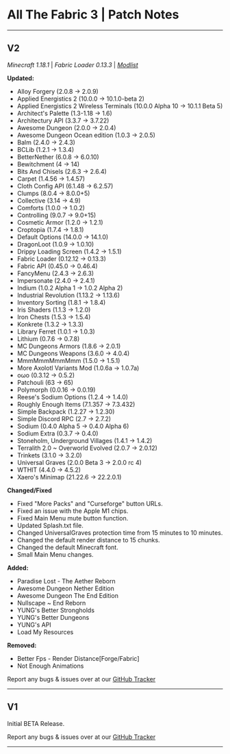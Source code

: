  
# All The Fabric 3 | Patch Notes
---------------------------------------------------------------------------------
<h2>V2</h2>

_Minecraft 1.18.1_ | _Fabric Loader 0.13.3_ | _[Modlist](https://www.technicpack.net/modpack/all-the-fabric-3.1898987/mods)_

**Updated:**
+ Alloy Forgery (2.0.8 → 2.0.9)
+ Applied Energistics 2 (10.0.0 → 10.1.0-beta 2)
+ Applied Energistics 2 Wireless Terminals (10.0.0 Alpha 10 → 10.1.1 Beta 5)
+ Architect's Palette (1.3-1.18 → 1.6)
+ Architectury API (3.3.7 → 3.7.22)
+ Awesome Dungeon (2.0.0 → 2.0.4)
+ Awesome Dungeon Ocean edition (1.0.3 → 2.0.5)
+ Balm (2.4.0 → 2.4.3)
+ BCLib (1.2.1 → 1.3.4)
+ BetterNether (6.0.8 → 6.0.10)
+ Bewitchment (4 → 14)
+ Bits And Chisels (2.6.3 → 2.6.4)
+ Carpet (1.4.56 → 1.4.57)
+ Cloth Config API (6.1.48 → 6.2.57)
+ Clumps (8.0.4 → 8.0.0+5)
+ Collective (3.14 → 4.9)
+ Comforts (1.0.0 → 1.0.2)
+ Controlling (9.0.7 → 9.0+15)
+ Cosmetic Armor (1.2.0 → 1.2.1)
+ Croptopia (1.7.4 → 1.8.1)
+ Default Options (14.0.0 → 14.1.0)
+ DragonLoot (1.0.9 → 1.0.10)
+ Drippy Loading Screen (1.4.2 → 1.5.1)
+ Fabric Loader (0.12.12 → 0.13.3)
+ Fabric API (0.45.0 → 0.46.4)
+ FancyMenu (2.4.3 → 2.6.3)
+ Impersonate (2.4.0 → 2.4.1)
+ Indium (1.0.2 Alpha 1 → 1.0.2 Alpha 2)
+ Industrial Revolution (1.13.2 → 1.13.6)
+ Inventory Sorting (1.8.1 → 1.8.4)
+ Iris Shaders (1.1.3 → 1.2.0)
+ Iron Chests (1.5.3 → 1.5.4)
+ Konkrete (1.3.2 → 1.3.3)
+ Library Ferret (1.0.1 → 1.0.3)
+ Lithium (0.7.6 → 0.7.8)
+ MC Dungeons Armors (1.8.6 → 2.0.1)
+ MC Dungeons Weapons (3.6.0 → 4.0.4)
+ MmmMmmMmmMmm (1.5.0 → 1.5.1)
+ More Axolotl Variants Mod (1.0.6a → 1.0.7a)
+ oωo (0.3.12 → 0.5.2)
+ Patchouli (63 → 65)
+ Polymorph (0.0.16 → 0.0.19)
+ Reese's Sodium Options (1.2.4 → 1.4.0)
+ Roughly Enough Items (7.1.357 → 7.3.432)
+ Simple Backpack (1.2.27 → 1.2.30)
+ Simple Discord RPC (2.7 → 2.7.2)
+ Sodium (0.4.0 Alpha 5 → 0.4.0 Alpha 6)
+ Sodium Extra (0.3.7 → 0.4.0)
+ Stoneholm, Underground Villages (1.4.1 → 1.4.2)
+ Terralith 2.0 ~ Overworld Evolved (2.0.7 → 2.0.12)
+ Trinkets (3.1.0 → 3.2.0)
+ Universal Graves (2.0.0 Beta 3 → 2.0.0 rc 4)
+ WTHIT (4.4.0 → 4.5.2)
+ Xaero's Minimap (21.22.6 → 22.2.0.1)


**Changed/Fixed**
+ Fixed "More Packs" and "Curseforge" button URLs.
+ Fixed an issue with the Apple M1 chips.
+ Fixed Main Menu mute button function.
+ Updated Splash.txt file.
+ Changed UniversalGraves protection time from 15 minutes to 10 minutes.
+ Changed the default render distance to 15 chunks.
+ Changed the default Minecraft font.
+ Small Main Menu changes.


**Added:**
+ Paradise Lost - The Aether Reborn
+ Awesome Dungeon Nether Edition
+ Awesome Dungeon The End Edition
+ Nullscape ~ End Reborn
+ YUNG's Better Strongholds
+ YUNG's Better Dungeons
+ YUNG's API
+ Load My Resources


**Removed:**
+ Better Fps - Render Distance[Forge/Fabric]
+ Not Enough Animations


Report any bugs & issues over at our [GitHub Tracker](https://github.com/AMPZNetwork/All-The-Fabric-2)

---------------------------------------------------------------------------------
<h2>V1</h2>

Initial BETA Release.


Report any bugs & issues over at our [GitHub Tracker](https://github.com/AMPZNetwork/All-The-Fabric-3)

---------------------------------------------------------------------------------
